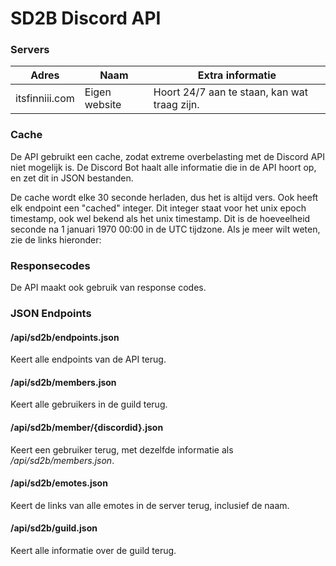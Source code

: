 # SD2B Discord API

### Servers

| Adres          | Naam          | Extra informatie                             |
| -------------- | ------------- | -------------------------------------------- |
| itsfinniii.com | Eigen website | Hoort 24/7 aan te staan, kan wat traag zijn. |



### Cache

De API gebruikt een cache, zodat extreme overbelasting met de Discord API niet mogelijk is. De Discord Bot haalt alle informatie die in de API hoort op, en zet dit in JSON bestanden.

De cache wordt elke 30 seconde herladen, dus het is altijd vers. Ook heeft elk endpoint een "cached" integer. Dit integer staat voor het unix epoch timestamp, ook wel bekend als het unix timestamp. Dit is de hoeveelheid seconde na 1 januari 1970 00:00 in de UTC tijdzone. Als je meer wilt weten, zie de links hieronder:

[WikiPedia]: https://en.wikipedia.org/wiki/Unix_time	"WikiPedia [Engels]"





### Responsecodes

De API maakt ook gebruik van response codes.



### JSON Endpoints

#### /api/sd2b/endpoints.json

Keert alle endpoints van de API terug.



#### /api/sd2b/members.json

Keert alle gebruikers in de guild terug.



#### /api/sd2b/member/{discordid}.json

Keert een gebruiker terug, met dezelfde informatie als */api/sd2b/members.json*.



#### /api/sd2b/emotes.json

Keert de links van alle emotes in de server terug, inclusief de naam.



#### /api/sd2b/guild.json

Keert alle informatie over de guild terug.